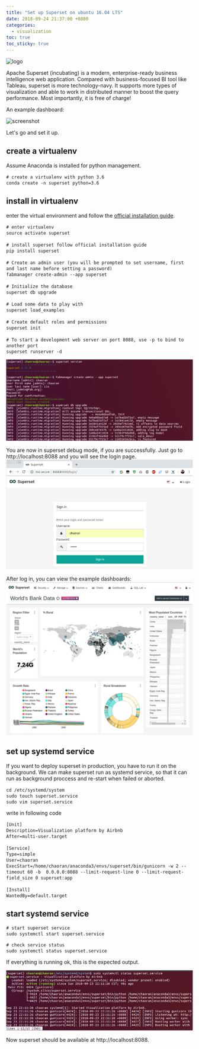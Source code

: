 ```yaml
---
title: "Set up Superset on ubuntu 16.04 LTS"
date: 2018-09-24 21:37:00 +0800
categories: 
  - visualization
toc: true
toc_sticky: true
---
```


![logo](https://superset.incubator.apache.org/_images/s.png)

Apache Superset (incubating) is a modern, enterprise-ready business intelligence web application.
Compared with business-focused BI tool like Tableau, superset is more technology-navy. It supports more types of visualization and able to work in distributed manner to boost the query performance. Most importantly, it is free of charge!

An example dashboard:

![screenshot](https://superset.incubator.apache.org/_images/bank_dash.png)

Let's go and set it up.

## create a virtualenv

Assume Anaconda is installed for python management.

```
# create a virtualenv with python 3.6
conda create -n superset python=3.6
```

## install in virtualenv

enter the virtual environment and follow the [official installation guide](https://superset.incubator.apache.org/installation.html#superset-installation-and-initialization).

```
# enter virtualenv
source activate superset

# install superset follow official installation guide
pip install superset

# Create an admin user (you will be prompted to set username, first and last name before setting a password)
fabmanager create-admin --app superset

# Initialize the database
superset db upgrade

# Load some data to play with
superset load_examples

# Create default roles and permissions
superset init

# To start a development web server on port 8088, use -p to bind to another port
superset runserver -d

```
![isntallation](https://raw.githubusercontent.com/6chaoran/data-story/master/data-tools/superset/superset-installation.png)

You are now in superset debug mode, if you are successfully. Just go to http://localhost:8088 and you will see the login page.
![login-page](https://raw.githubusercontent.com/6chaoran/data-story/master/data-tools/superset/superset-login.png)

After log in, you can view the example dashboards:
![dashboard](https://raw.githubusercontent.com/6chaoran/data-story/master/data-tools/superset/superset-dashboard.png)

## set up systemd service

If you want to deploy superset in production, you have to run it on the background. We can make superset run as systemd service, so that it can run as background proccess and re-start when failed or aborted.

```
cd /etc/systemd/system
sudo touch superset.service
sudo vim superset.service
```

write in following code

```
[Unit]
Description=Visualization platform by Airbnb
After=multi-user.target

[Service]
Type=simple
User=chaoran
ExecStart=/home/chaoran/anaconda3/envs/superset/bin/gunicorn -w 2 --timeout 60 -b  0.0.0.0:8088 --limit-request-line 0 --limit-request-field_size 0 superset:app

[Install]
WantedBy=default.target
```

## start systemd service

```
# start superset service
sudo systemctl start superset.service
```

```
# check service status
sudo systemctl status superset.service
```
If everything is running ok, this is the expected output.

![systemd-status](https://raw.githubusercontent.com/6chaoran/data-story/master/data-tools/superset/systemd-service.png)

Now superset should be available at http://localhost:8088.


